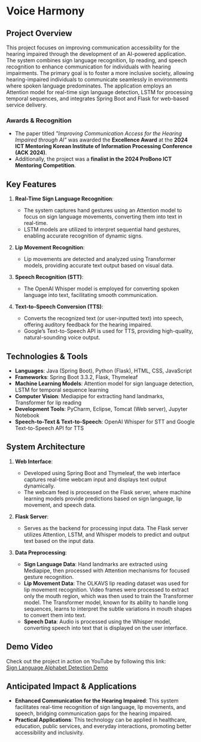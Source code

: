 # Voice Harmony

## Project Overview
This project focuses on improving communication accessibility for the hearing impaired through the development of an AI-powered application. The system combines sign language recognition, lip reading, and speech recognition to enhance communication for individuals with hearing impairments. The primary goal is to foster a more inclusive society, allowing hearing-impaired individuals to communicate seamlessly in environments where spoken language predominates. The application employs an Attention model for real-time sign language detection, LSTM for processing temporal sequences, and integrates Spring Boot and Flask for web-based service delivery.

### Awards & Recognition
- The paper titled *"Improving Communication Access for the Hearing Impaired through AI"* was awarded the **Excellence Award** at the **2024 ICT Mentoring Korean Institute of Information Processing Conference (ACK 2024)**.
- Additionally, the project was a **finalist in the 2024 ProBono ICT Mentoring Competition**.

## Key Features

1. **Real-Time Sign Language Recognition**:
   - The system captures hand gestures using an Attention model to focus on sign language movements, converting them into text in real-time.
   - LSTM models are utilized to interpret sequential hand gestures, enabling accurate recognition of dynamic signs.

2. **Lip Movement Recognition**:
   - Lip movements are detected and analyzed using Transformer models, providing accurate text output based on visual data.

3. **Speech Recognition (STT)**:
   - The OpenAI Whisper model is employed for converting spoken language into text, facilitating smooth communication.

4. **Text-to-Speech Conversion (TTS)**:
   - Converts the recognized text (or user-inputted text) into speech, offering auditory feedback for the hearing impaired.
   - Google’s Text-to-Speech API is used for TTS, providing high-quality, natural-sounding voice output.

## Technologies & Tools

- **Languages**: Java (Spring Boot), Python (Flask), HTML, CSS, JavaScript
- **Frameworks**: Spring Boot 3.3.2, Flask, Thymeleaf
- **Machine Learning Models**: Attention model for sign language detection, LSTM for temporal sequence learning
- **Computer Vision**: Mediapipe for extracting hand landmarks, Transformer for lip reading
- **Development Tools**: PyCharm, Eclipse, Tomcat (Web server), Jupyter Notebook
- **Speech-to-Text & Text-to-Speech**: OpenAI Whisper for STT and Google Text-to-Speech API for TTS

## System Architecture

1. **Web Interface**:
   - Developed using Spring Boot and Thymeleaf, the web interface captures real-time webcam input and displays text output dynamically.
   - The webcam feed is processed on the Flask server, where machine learning models provide predictions based on sign language, lip movement, and speech data.

2. **Flask Server**:
   - Serves as the backend for processing input data. The Flask server utilizes Attention, LSTM, and Whisper models to predict and output text based on the input data.

3. **Data Preprocessing**:
   - **Sign Language Data**: Hand landmarks are extracted using Mediapipe, then processed with Attention mechanisms for focused gesture recognition.
   - **Lip Movement Data**: The OLKAVS lip reading dataset was used for lip movement recognition. Video frames were processed to extract only the mouth region, which was then used to train the Transformer model. The Transformer model, known for its ability to handle long sequences, learns to interpret the subtle variations in mouth shapes to convert them into text.
   - **Speech Data**: Audio is processed using the Whisper model, converting speech into text that is displayed on the user interface.

## Demo Video

Check out the project in action on YouTube by following this link:  
[Sign Language Alphabet Detection Demo](https://youtube.com/your-demo-link)

## Anticipated Impact & Applications

- **Enhanced Communication for the Hearing Impaired**: This system facilitates real-time recognition of sign language, lip movements, and speech, bridging communication gaps for the hearing impaired.
- **Practical Applications**: This technology can be applied in healthcare, education, public services, and everyday interactions, promoting better accessibility and inclusivity.
